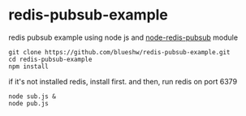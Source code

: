 # redis-pubsub-example
redis pubsub example using node js and [node-redis-pubsub](https://github.com/louischatriot/node-redis-pubsub) module

```
git clone https://github.com/blueshw/redis-pubsub-example.git
cd redis-pubsub-example
npm install
```

if it's not installed redis, install first.
and then, run redis on port 6379

```
node sub.js &
node pub.js 
```
